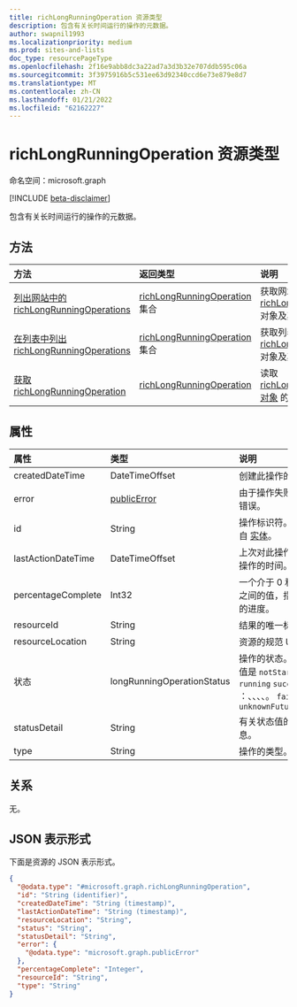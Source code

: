 ```yaml
---
title: richLongRunningOperation 资源类型
description: 包含有关长时间运行的操作的元数据。
author: swapnil1993
ms.localizationpriority: medium
ms.prod: sites-and-lists
doc_type: resourcePageType
ms.openlocfilehash: 2f16e9abb8dc3a22ad7a3d3b32e707ddb595c06a
ms.sourcegitcommit: 3f3975916b5c531ee63d92340ccd6e73e879e8d7
ms.translationtype: MT
ms.contentlocale: zh-CN
ms.lasthandoff: 01/21/2022
ms.locfileid: "62162227"
---
```

# <a name="richlongrunningoperation-resource-type"></a>richLongRunningOperation 资源类型

命名空间：microsoft.graph

[!INCLUDE [beta-disclaimer](../../includes/beta-disclaimer.md)]

包含有关长时间运行的操作的元数据。

## <a name="methods"></a>方法
|方法|返回类型|说明|
|:---|:---|:---|
|[列出网站中的 richLongRunningOperations](../api/site-list-operations.md)|[richLongRunningOperation](../resources/richlongrunningoperation.md) 集合|获取网站中的 [richLongRunningOperation](../resources/richlongrunningoperation.md) 对象及其属性的列表。|
|[在列表中列出 richLongRunningOperations](../api/list-list-operations.md)|[richLongRunningOperation](../resources/richlongrunningoperation.md) 集合|获取列表中 [richLongRunningOperation](../resources/richlongrunningoperation.md) 对象及其属性的列表。|
|[获取 richLongRunningOperation](../api/richlongrunningoperation-get.md)|[richLongRunningOperation](../resources/richlongrunningoperation.md)|读取 [richLongRunningOperation 对象](../resources/richlongrunningoperation.md) 的属性。|

## <a name="properties"></a>属性
|属性|类型|说明|
|:---|:---|:---|
|createdDateTime|DateTimeOffset|创建此操作的时间。|
|error|[publicError](../resources/publicerror.md)| 由于操作失败而出现错误。|
|id|String|操作标识符。 继承自 [实体](../resources/entity.md)。|
|lastActionDateTime|DateTimeOffset| 上次对此操作执行的操作的时间。|
|percentageComplete|Int32|一个介于 0 和 100 之间的值，指示操作的进度。|
|resourceId|String|结果的唯一标识符。|
|resourceLocation|String|资源的规范 URL。|
|状态|longRunningOperationStatus|操作的状态。可能的值是 `notStarted` `running` `succeeded` ：、、、、。 `failed` `unknownFutureValue`|
|statusDetail|String|有关状态值的详细信息。|
|type|String| 操作的类型。|

## <a name="relationships"></a>关系
无。

## <a name="json-representation"></a>JSON 表示形式
下面是资源的 JSON 表示形式。
<!-- {
  "blockType": "resource",
  "keyProperty": "id",
  "@odata.type": "microsoft.graph.richLongRunningOperation",
  "openType": false
}
-->
``` json
{
  "@odata.type": "#microsoft.graph.richLongRunningOperation",
  "id": "String (identifier)",
  "createdDateTime": "String (timestamp)",
  "lastActionDateTime": "String (timestamp)",
  "resourceLocation": "String",
  "status": "String",
  "statusDetail": "String",
  "error": {
    "@odata.type": "microsoft.graph.publicError"
  },
  "percentageComplete": "Integer",
  "resourceId": "String",
  "type": "String"
}
```

